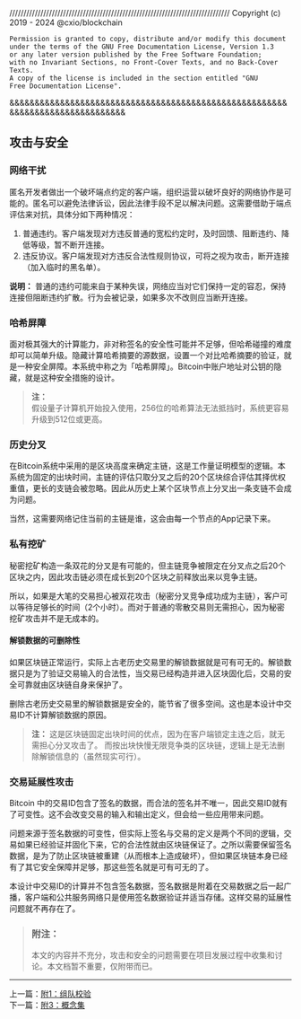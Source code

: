 //////////////////////////////////////////////////////////////////////////////
Copyright (c) 2019 - 2024 @cxio/blockchain

    Permission is granted to copy, distribute and/or modify this document
    under the terms of the GNU Free Documentation License, Version 1.3
    or any later version published by the Free Software Foundation;
    with no Invariant Sections, no Front-Cover Texts, and no Back-Cover Texts.
    A copy of the license is included in the section entitled "GNU
    Free Documentation License".
&&&&&&&&&&&&&&&&&&&&&&&&&&&&&&&&&&&&&&&&&&&&&&&&&&&&&&&&&&&&&&&&&&&&&&&&&&&&&&


## 攻击与安全

### 网络干扰

匿名开发者做出一个破坏端点约定的客户端，组织运营以破坏良好的网络协作是可能的。匿名可以避免法律诉讼，因此法律手段不足以解决问题。这需要借助于端点评估来对抗，具体分如下两种情况：

1. 普通违约。客户端发现对方违反普通的宽松约定时，及时回馈、阻断违约、降低等级，暂不断开连接。
2. 违反协议。客户端发现对方违反合法性规则协议，可将之视为攻击，断开连接（加入临时的黑名单）。

**说明：**
普通的违约可能来自于某种失误，网络应当对它们保持一定的容忍，保持连接但阻断违约扩散。行为会被记录，如果多次不改则应当断开连接。



### 哈希屏障

面对极其强大的计算能力，非对称签名的安全性可能并不足够，但哈希碰撞的难度却可以简单升级。隐藏计算哈希摘要的源数据，设置一个对比哈希摘要的验证，就是一种安全屏障。本系统中称之为「哈希屏障」。Bitcoin中账户地址对公钥的隐藏，就是这种安全措施的设计。

> **注：**<br>
> 假设量子计算机开始投入使用，256位的哈希算法无法抵挡时，系统更容易升级到512位或更高。<br>


### 历史分叉

在Bitcoin系统中采用的是区块高度来确定主链，这是工作量证明模型的逻辑。本系统为固定的出块时间，主链的评估只取分叉之后的20个区块综合评估其择优权重值，更长的支链会被忽略。因此从历史上某个区块节点上分叉出一条支链不会成为问题。

当然，这需要网络记住当前的主链是谁，这会由每一个节点的App记录下来。


### 私有挖矿

秘密挖矿构造一条双花的分叉是有可能的，但主链竞争被限定在分叉点之后20个区块之内，因此攻击链必须在成长到20个区块之前释放出来以竞争主链。

所以，如果是大笔的交易担心被双花攻击（秘密分叉竞争成功成为主链），客户可以等待足够长的时间（2个小时）。而对于普通的零散交易则无需担心，因为秘密挖矿攻击并不是无成本的。


#### 解锁数据的可删除性

如果区块链正常运行，实际上古老历史交易里的解锁数据就是可有可无的。解锁数据只是为了验证交易输入的合法性，当交易已经构造并进入区块固化后，交易的安全可靠就由区块链自身来保护了。

删除古老历史交易里的解锁数据是安全的，能节省了很多空间。这也是本设计中交易ID不计算解锁数据的原因。

> **注：**
> 这是区块链固定出块时间的优点，因为在客户端锁定主连之后，就无需担心分叉攻击了。
> 而按出块快慢无限竞争类的区块链，逻辑上是无法删除解锁信息的（虽然现实可行）。


### 交易延展性攻击

Bitcoin 中的交易ID包含了签名的数据，而合法的签名并不唯一，因此交易ID就有了可变性。这不会改变交易的输入和输出定义，但会给一些应用带来问题。

问题来源于签名数据的可变性，但实际上签名与交易的定义是两个不同的逻辑，交易如果已经验证并固化下来，它的合法性就由区块链保证了。之所以需要保留签名数据，是为了防止区块链被重建（从而根本上造成破坏），但如果区块链本身已经有了其它安全保障并足够，那这些签名就是可有可无的了。

本设计中交易ID的计算并不包含签名数据，签名数据是附着在交易数据之后一起广播，客户端和公共服务网络只是使用签名数据验证并适当存储。这样交易的延展性问题就不再存在了。


> ### 附注：
> 本文的内容并不充分，攻击和安全的问题需要在项目发展过程中收集和讨论。本文档暂不重要，仅附带而已。



-------------------------------------------------------------------------------

上一篇：[附1：组队校验](附1.组队校验.md)<br>
下一篇：[附3：概念集](附3.概念集.md)<br>
